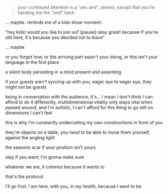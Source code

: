 > your continued attention is a "yes and", almost, except that you're handing me the "and" back

... maybe. reminds me of a kids show moment:

"hey kids! would you like to join us? [pause] okay great! because if you're still here, it's because you decided not to leave"

... maybe

or you forgot how, or the arriving part wasn't your doing, or this isn't your language in the first place

a silent body persisting ⊭ a mind present and assenting

if your guests aren't syncing up with you, eager eye to eager eye, they might not be guests

being in conversation with the audience, it's... I mean I don't think I can afford to do it differently, multidimensional vitality only stays vital when passed around, and I'm autistic, I can't afford for this thing to go still on dimensions I can't feel

this is why I'm constantly undercutting my own constructions in front of you

they're objects on a table, you *need* to be able to move them yourself, against the angling light

the seasons scar if your position isn't yours

stay if you want; I'm gonna make sure

whatever we are, it coheres because it wants to

that's the protocol

I'll go first: I am here, with you, in my health, because I want to be
